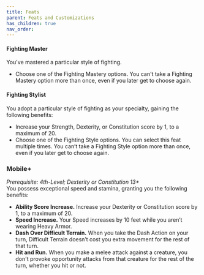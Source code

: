 ```yaml
---
title: Feats
parent: Feats and Customizations
has_children: true
nav_order: 
---
```


#### Fighting Master
You've mastered a particular style of fighting. 
- Choose one of the Fighting Mastery options. 
You can't take a Fighting Mastery option more than once, even if you later get to choose again.

#### Fighting Stylist
You adopt a particular style of fighting as your specialty, gaining the following benefits:
- Increase your Strength, Dexterity, or Constitution score by 1, to a maximum of 20.
- Choose one of the Fighting Style options.
You can select this feat multiple times. You can’t take a Fighting Style option more than once, even if you later get to choose again.

### Mobile+
*Prerequisite: 4th-Level; Dexterity or Constitution 13+<br>*
You possess exceptional speed and stamina, granting you the following benefits:

- **Ability Score Increase.** Increase your Dexterity or Constitution score by 1, to a maximum of 20.
- **Speed Increase.** Your Speed increases by 10 feet while you aren’t wearing Heavy Armor.
- **Dash Over Difficult Terrain.** When you take the Dash Action on your turn, Difficult Terrain doesn’t cost you extra movement for the rest of that turn.
- **Hit and Run.** When you make a melee attack against a creature, you don't provoke opportunity attacks from that creature for the rest of the turn, whether you hit or not.